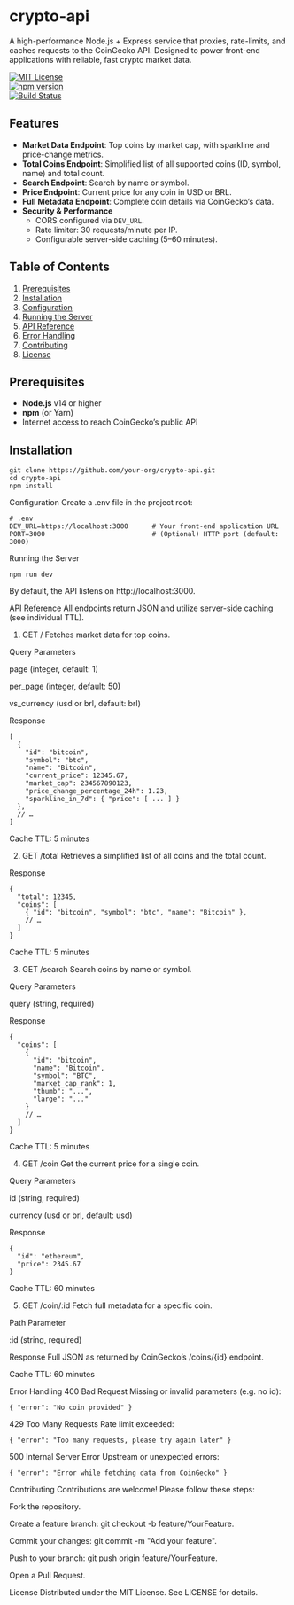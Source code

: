 crypto-api
==========

A high-performance Node.js + Express service that proxies, rate-limits, and caches requests to the CoinGecko API. Designed to power front-end applications with reliable, fast crypto market data.

[![MIT License](https://img.shields.io/badge/license-MIT-blue.svg)](LICENSE)  
[![npm version](https://img.shields.io/npm/v/crypto-api.svg)](https://www.npmjs.com/package/crypto-api)  
[![Build Status](https://img.shields.io/github/actions/workflow/status/your-org/crypto-api/ci.yml?branch=main)](https://github.com/your-org/crypto-api/actions)

Features
--------

- **Market Data Endpoint**: Top coins by market cap, with sparkline and price-change metrics.  
- **Total Coins Endpoint**: Simplified list of all supported coins (ID, symbol, name) and total count.  
- **Search Endpoint**: Search by name or symbol.  
- **Price Endpoint**: Current price for any coin in USD or BRL.  
- **Full Metadata Endpoint**: Complete coin details via CoinGecko’s data.  
- **Security & Performance**  
  - CORS configured via `DEV_URL`.  
  - Rate limiter: 30 requests/minute per IP.  
  - Configurable server-side caching (5–60 minutes).

Table of Contents
-----------------

1. [Prerequisites](#prerequisites)  
2. [Installation](#installation)  
3. [Configuration](#configuration)  
4. [Running the Server](#running-the-server)  
5. [API Reference](#api-reference)  
6. [Error Handling](#error-handling)  
7. [Contributing](#contributing)  
8. [License](#license)  

Prerequisites
-------------

- **Node.js** v14 or higher  
- **npm** (or Yarn)  
- Internet access to reach CoinGecko’s public API  

Installation
-------------
```
git clone https://github.com/your-org/crypto-api.git
cd crypto-api
npm install
```

Configuration
Create a .env file in the project root:
```
# .env
DEV_URL=https://localhost:3000      # Your front-end application URL
PORT=3000                           # (Optional) HTTP port (default: 3000)
```

Running the Server
```
npm run dev
```
By default, the API listens on http://localhost:3000.

API Reference
All endpoints return JSON and utilize server-side caching (see individual TTL).

1. GET /
Fetches market data for top coins.

Query Parameters

page (integer, default: 1)

per_page (integer, default: 50)

vs_currency (usd or brl, default: brl)

Response
```
[
  {
    "id": "bitcoin",
    "symbol": "btc",
    "name": "Bitcoin",
    "current_price": 12345.67,
    "market_cap": 234567890123,
    "price_change_percentage_24h": 1.23,
    "sparkline_in_7d": { "price": [ ... ] }
  },
  // …
]
```
Cache TTL: 5 minutes

2. GET /total
Retrieves a simplified list of all coins and the total count.

Response
```
{
  "total": 12345,
  "coins": [
    { "id": "bitcoin", "symbol": "btc", "name": "Bitcoin" },
    // …
  ]
}
```
Cache TTL: 5 minutes

3. GET /search
Search coins by name or symbol.

Query Parameters

query (string, required)

Response
```
{
  "coins": [
    {
      "id": "bitcoin",
      "name": "Bitcoin",
      "symbol": "BTC",
      "market_cap_rank": 1,
      "thumb": "...",
      "large": "..."
    }
    // …
  ]
}

```
Cache TTL: 5 minutes

4. GET /coin
Get the current price for a single coin.

Query Parameters

id (string, required)

currency (usd or brl, default: usd)

Response
```
{
  "id": "ethereum",
  "price": 2345.67
}

```
Cache TTL: 60 minutes

5. GET /coin/:id
Fetch full metadata for a specific coin.

Path Parameter

:id (string, required)

Response
Full JSON as returned by CoinGecko’s /coins/{id} endpoint.

Cache TTL: 60 minutes

Error Handling
400 Bad Request
Missing or invalid parameters (e.g. no id):
```
{ "error": "No coin provided" }
```
429 Too Many Requests
Rate limit exceeded:
```
{ "error": "Too many requests, please try again later" }
```
500 Internal Server Error
Upstream or unexpected errors:
```
{ "error": "Error while fetching data from CoinGecko" }
```

Contributing
Contributions are welcome! Please follow these steps:

Fork the repository.

Create a feature branch: git checkout -b feature/YourFeature.

Commit your changes: git commit -m "Add your feature".

Push to your branch: git push origin feature/YourFeature.

Open a Pull Request.

License
Distributed under the MIT License. See LICENSE for details.
